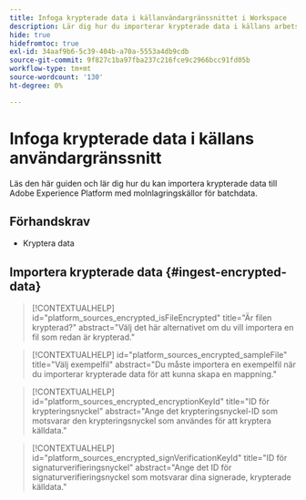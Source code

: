 ```yaml
---
title: Infoga krypterade data i källanvändargränssnittet i Workspace
description: Lär dig hur du importerar krypterade data i källans arbetsyta.
hide: true
hidefromtoc: true
exl-id: 34aaf9b6-5c39-404b-a70a-5553a4db9cdb
source-git-commit: 9f827c1ba97fba237c216fce9c2966bcc91fd05b
workflow-type: tm+mt
source-wordcount: '130'
ht-degree: 0%

---
```


# Infoga krypterade data i källans användargränssnitt

Läs den här guiden och lär dig hur du kan importera krypterade data till Adobe Experience Platform med molnlagringskällor för batchdata.

## Förhandskrav

* Kryptera data

## Importera krypterade data {#ingest-encrypted-data}

>[!CONTEXTUALHELP]
>id="platform_sources_encrypted_isFileEncrypted"
>title="Är filen krypterad?"
>abstract="Välj det här alternativet om du vill importera en fil som redan är krypterad."

>[!CONTEXTUALHELP]
>id="platform_sources_encrypted_sampleFile"
>title="Välj exempelfil"
>abstract="Du måste importera en exempelfil när du importerar krypterade data för att kunna skapa en mappning."

>[!CONTEXTUALHELP]
>id="platform_sources_encrypted_encryptionKeyId"
>title="ID för krypteringsnyckel"
>abstract="Ange det krypteringsnyckel-ID som motsvarar den krypteringsnyckel som användes för att kryptera källdata."

>[!CONTEXTUALHELP]
>id="platform_sources_encrypted_signVerificationKeyId"
>title="ID för signaturverifieringsnyckel"
>abstract="Ange det ID för signaturverifieringsnyckel som motsvarar dina signerade, krypterade källdata."

<!-- 
## Outline

Sections:

* Create public key
* Create customer key
* Create sources flow to ingest encrypted data
  * File ingestion
  * Folder ingestion
* Updated encrypted flow

* Select [!UICONTROL Key Pairs] from the header in the sources UI workspace.
  * You are taken to the [!UICONTROL Key Pairs] page:
    * Select **[!UICONTROL Encryption key]** for list of key pairs that you have created and managed.
    * Select **[!UICONTROL Customer key]** for a list of key pairs that your customers have created and managed.
* Key Pair functions:
  * Select **[!UICONTROL Key details]** to view key details.
  * Select **[!UICONTROL Delete]** to delete.
* Select [!UICONTROL Create key] to create either an encryption key or a customer key

## Questions and clarifications

* Public key vs. customer key
* Verify E2E:
  * Create keys (encryption key or customer key)
  * Use these keys to encrypt your data
  * Place your encrypted data in your cloud storage (Amazon S3 or Google Cloud Storage)
  * Ingest that encrypted data to Experience Platform by creating a source connection
    * Select the encrypted source data
    * Enable "Is the file encrypted"
    * Select/upload sample file for mapping
    * Use the encryption key name that corresponds with the key used to encrypt the source data
      * If the data was encrypted using customer key, provide the sign verification key.
  * Proceed with source connection creation flow -->
